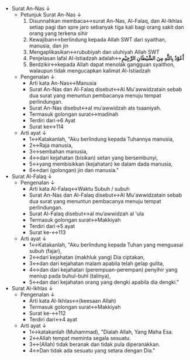 - Surat An-Nas ↓ 
    - Petunjuk Surat An-Nas ↓ 
        1. Disunnahkan membaca↔surat An-Nas, Al-Falaq, dan Al-Ikhlas setiap pagi dan spre jaro sebanyak tiga kali bagi orang sakit dan orang yang terkena sihir
        2. Kewajiban↔berlindung kepada Allah SWT dari syaithan, manusia, dan jin
        3. Mengaplikasikan↔rububiyah dan uluhiyah Allah SWT
        4. Penjelasan lafal Al-Istiadzah adalah↔**أَعُوْذُ بِاللَّهِ مِنَ الشَّيْطَانِ الرَّجِيْمِ**
        5. Berdzikir↔kepada Allah dapat menolak gangguan syaithon, walaupun tidak mengucapkan kalimat Al-Istiadzah
    - Pengenalan ↓ 
        - Arti kata An-Nas↔Manusia
        - Surat An-Nas dan Al-Falaq disebut↔Al Mu'awwidzatain sebab  dua surat yang menuntun pembacanya menuju tempat perlindungan.
        - Surat An-Nas disebut↔al mu’awwidzah ats tsaaniyah.
        - Termasuk golongan surat↔madinah
        - Terdiri dari→6 Ayat
        - Surat ke↔114
    - Arti ayat ↓ 
        - 1↔Katakanlah, "Aku berlindung kepada Tuhannya manusia,
        - 2↔Raja manusia,
        - 3↔sembahan manusia,
        - 4↔dari kejahatan (bisikan) setan yang bersembunyi,
        - 5↔yang membisikkan (kejahatan) ke dalam dada manusia,
        - 6↔dari (golongan) jin dan manusia."
- Surat Al-Falaq ↓ 
    - Pengenalan ↓ 
        - Arti kata Al-Falaq↔Waktu Subuh / subuh
        - Surat An-Nas dan Al-Falaq disebut↔Al Mu'awwidzatain sebab  dua surat yang menuntun pembacanya menuju tempat perlindungan.
        - Surat Al-Falaq disebut↔al mu’awwidzah al ‘ula
        - Termasuk golongan surat↔Makkiyah
        - Terdiri dari→5 ayat
        - Surat ke-↔113
    - Arti ayat ↓ 
        - 1↔Katakanlah, "Aku berlindung kepada Tuhan yang menguasai subuh (fajar),
        - 2↔dari kejahatan (makhluk yang) Dia ciptakan,
        - 3↔dan dari kejahatan malam apabila telah gelap gulita,
        - 4↔dan dari kejahatan (perempuan-perempan) penyihir yang meniup pada buhul-buhl (talinya),
        - 5↔dan dari kejahatan orang yang dengki apabila dia dengki."
- Surat Al-Ikhlas ↓ 
    - Pengenalan ↓ 
        - Arti kata Al-Ikhlas↔(keesaan Allah)
        - Termasuk golongan surat↔Makkiyah
        - Surat ke-↔112
        - Terdiri dari↔4 ayat
    - Arti ayat ↓ 
        - 1↔katakanlah (Muhammad), "Dialah Allah, Yang Maha Esa.
        - 2↔Allah tempat meminta segala sesuatu.
        - 3↔(Allah) tidak beranak dan tidak pula diperanakkan.
        - 4↔Dan tidak ada sesuatu yang setara dengan Dia."
